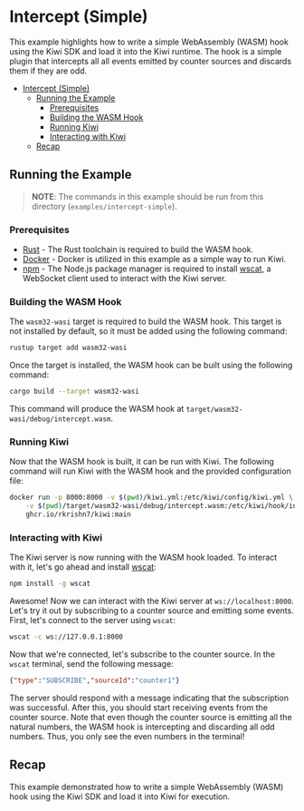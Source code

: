# Intercept (Simple)

This example highlights how to write a simple WebAssembly (WASM) hook using the Kiwi SDK and load it into the Kiwi runtime. The hook is a simple plugin that intercepts all all events emitted by counter sources and discards them if they are odd.

- [Intercept (Simple)](#intercept-simple)
  - [Running the Example](#running-the-example)
    - [Prerequisites](#prerequisites)
    - [Building the WASM Hook](#building-the-wasm-hook)
    - [Running Kiwi](#running-kiwi)
    - [Interacting with Kiwi](#interacting-with-kiwi)
  - [Recap](#recap)

## Running the Example

> **NOTE**: The commands in this example should be run from this directory (`examples/intercept-simple`).

### Prerequisites

- [Rust](https://www.rust-lang.org/tools/install) - The Rust toolchain is required to build the WASM hook.
- [Docker](https://docs.docker.com/get-docker/) - Docker is utilized in this example as a simple way to run Kiwi.
- [npm](https://docs.npmjs.com/downloading-and-installing-node-js-and-npm) - The Node.js package manager is required to install [wscat](https://www.npmjs.com/package/wscat), a WebSocket client used to interact with the Kiwi server.

### Building the WASM Hook

The `wasm32-wasi` target is required to build the WASM hook. This target is not installed by default, so it must be added using the following command:

```sh
rustup target add wasm32-wasi
```

Once the target is installed, the WASM hook can be built using the following command:

```sh
cargo build --target wasm32-wasi
```

This command will produce the WASM hook at `target/wasm32-wasi/debug/intercept.wasm`.

### Running Kiwi

Now that the WASM hook is built, it can be run with Kiwi. The following command will run Kiwi with the WASM hook and the provided configuration file:

```sh
docker run -p 8000:8000 -v $(pwd)/kiwi.yml:/etc/kiwi/config/kiwi.yml \
    -v $(pwd)/target/wasm32-wasi/debug/intercept.wasm:/etc/kiwi/hook/intercept.wasm \
    ghcr.io/rkrishn7/kiwi:main
```

### Interacting with Kiwi

The Kiwi server is now running with the WASM hook loaded. To interact with it, let's go ahead and install [wscat](https://github.com/websockets/wscat):

```sh
npm install -g wscat
```

Awesome! Now we can interact with the Kiwi server at `ws://localhost:8000`. Let's try it out by subscribing to a counter source and emitting some events. First, let's connect to the server using `wscat`:

```sh
wscat -c ws://127.0.0.1:8000
```

Now that we're connected, let's subscribe to the counter source. In the `wscat` terminal, send the following message:

```json
{"type":"SUBSCRIBE","sourceId":"counter1"}
```

The server should respond with a message indicating that the subscription was successful. After this, you should start receiving events from the counter source. Note that even though the counter source is emitting all the natural numbers, the WASM hook is intercepting and discarding all odd numbers. Thus, you only see the even numbers in the terminal!

## Recap

This example demonstrated how to write a simple WebAssembly (WASM) hook using the Kiwi SDK and load it into Kiwi for execution.
